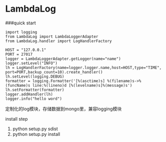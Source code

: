 # LambdaLog

###quick start
```
import logging
from LambdaLog import LambdaLoggerAdapter
from LambdaLog.handler import LogHandlerFactory

HOST = "127.0.0.1"
PORT = 27017
logger = LambdaLoggerAdapter.getLogger(name="name")
logger.setLevel("INFO") 
lh = LogHandlerFactory(name=logger.logger.name,host=HOST,type="TIME", port=PORT,backup_count=10).create_handler()
lh.setLevel(logging.DEBUG)
formatter = logging.Formatter('[%(asctime)s] %(filename)s->%(funcName)s line:%(lineno)d [%(levelname)s]%(message)s')
lh.setFormatter(formatter)
logger.addHandler(lh)
logger.info("hello word")

```

定制化的log模块，存储数据到mongo里，兼容logging模块

install step
1. python setup.py sdist
2. python setup.py install 
